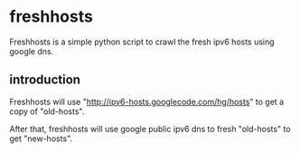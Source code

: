 freshhosts
==========
Freshhosts is a simple python script to crawl the fresh ipv6 hosts using google dns.

introduction
----------
Freshhosts will use "http://ipv6-hosts.googlecode.com/hg/hosts" to get a copy of "old-hosts".

After that, freshhosts will use google public ipv6 dns to fresh "old-hosts" to get "new-hosts".
